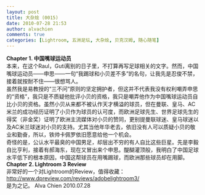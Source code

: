 ```yaml
---
layout: post
title: 大杂烩 (0015)
date: 2010-07-28 21:53
author: alvachien
comments: true
categories: [Lightroom, 五洲足坛, 大杂烩, 贝克汉姆, 随心随笔]
---
```

<div><strong>Chapter 1. 中国嘴球运动员</strong></div>
<div>本来，在这个Raul，Guti离别的日子里，不打算再写足球相关的文字。然而，中国嘴球运动员——申思——一句“我踢球和小贝差不多”的名句，让我先是忍俊不禁，接着就按耐不住——很想骂人。</div>
<div> </div>
<div>虽然我是易教授的“三不问”原则的坚定拥护者，但这并不代表我没有权利嘲弄申思的“资格”，我只是不质疑他批评小贝的资格，我只是嘲弄他作为中国嘴球运动员自比小贝的资格。虽然小贝从来都不被认作天才横溢的球员，但在曼联、皇马、AC米兰的成功经历证明了小贝作为球员的认可度，而欧洲足球先生、世界足球先生的得奖（非金奖）证明了欧洲主流媒体对小贝的赞同，更别提曼联球迷、皇马球迷以及AC米兰球迷对小贝的支持。尤其当他年华老去，依旧没有人可以质疑小贝的敬业和勤奋，所以，铁帅卡佩罗依旧愿意给他一个机会。</div>
<div> </div>
<div>奇怪的是，公认水平最臭的中国男足，却层出不穷的有人自比这些巨星。先是李毅自比亨利，接着有郝海东，现在又冒出来个申思。醍醐灌顶般，我明白了中国足球水平低下的根本原因，中国这帮球员在用嘴踢球，而欧洲那些球员却在用脚。</div>
<div> </div>
<div><strong>Chapter 2. Lightroom 3 Review</strong></div>
<div>非常好的一个对Lightroom的Review，值得收藏：</div>
<div><a href="http://www.dpreview.com/reviews/adobelightroom3/">http://www.dpreview.com/reviews/adobelightroom3/</a></div>
<div> </div>
<div>是为之记。
Alva Chien
2010.07.28</div>
